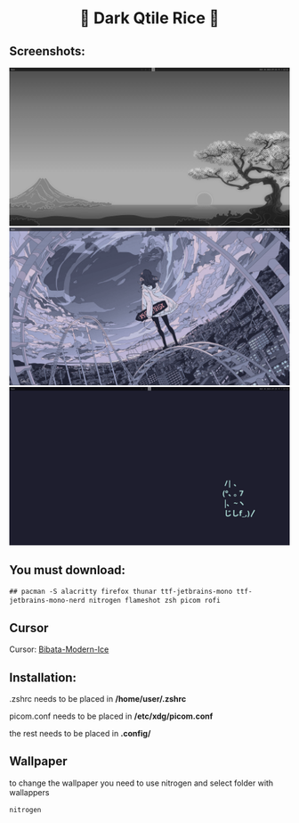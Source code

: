 <h1 align="center">🖤 Dark Qtile Rice 🖤</h1>

## Screenshots:
![screenshot 1](https://github.com/sixwerz/Dark-Qtile-Rice/blob/main/screenshot/original%20wallapper.png)
![Screenshot 2](https://github.com/sixwerz/Dark-Qtile-Rice/blob/main/screenshot/anime%20wallapper.png)
![Screenshot 2](https://github.com/sixwerz/Dark-Qtile-Rice/blob/main/screenshot/cat%20wallpaper.png)

## You must download:
```
## pacman -S alacritty firefox thunar ttf-jetbrains-mono ttf-jetbrains-mono-nerd nitrogen flameshot zsh picom rofi
```
## Cursor
Cursor: [Bibata-Modern-Ice](https://www.pling.com/p/1197198)

## Installation:
.zshrc needs to be placed in **/home/user/.zshrc**

picom.conf needs to be placed in **/etc/xdg/picom.conf**

the rest needs to be placed in **.config/**

## Wallpaper
to change the wallpaper you need to use nitrogen and select folder with wallappers

```
nitrogen
```

